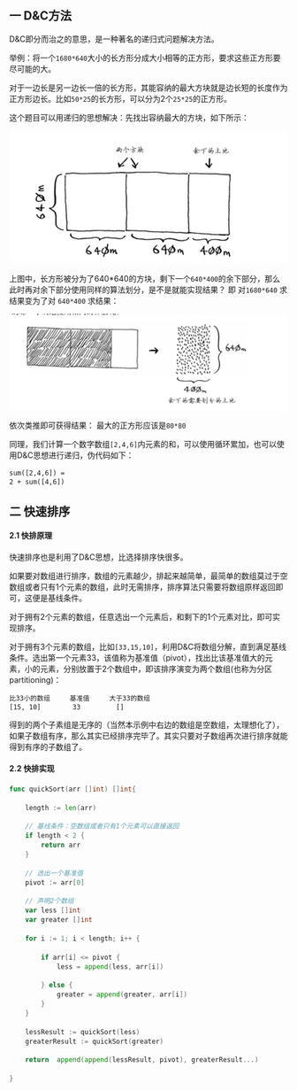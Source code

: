 ## 一 D&C方法

D&C即分而治之的意思，是一种著名的递归式问题解决方法。  

举例：将一个`1680*640`大小的长方形分成大小相等的正方形，要求这些正方形要尽可能的大。  

对于一边长是另一边长一倍的长方形，其能容纳的最大方块就是边长短的长度作为正方形边长。比如`50*25`的长方形，可以分为2个`25*25`的正方形。  

这个题目可以用递归的思想解决：先找出容纳最大的方块，如下所示：  

![](/../../images/algorithm/03-08.png)  

上图中，长方形被分为了640*640的方块，剩下一个`640*400`的余下部分，那么此时再对余下部分使用同样的算法划分，是不是就能实现结果？ 即 对`1680*640` 求结果变为了对   `640*400` 求结果：  

![](/../../images/algorithm/03-09.png)

依次类推即可获得结果：  最大的正方形应该是`80*80`  

同理，我们计算一个数字数组`[2,4,6]`内元素的和，可以使用循环累加，也可以使用D&C思想进行递归，伪代码如下：
```
sum([2,4,6]) = 
2 + sum([4,6])
```

## 二 快速排序  

#### 2.1 快排原理

快速排序也是利用了D&C思想，比选择排序快很多。  

如果要对数组进行排序，数组的元素越少，排起来越简单，最简单的数组莫过于空数组或者只有1个元素的数组，此时无需排序，排序算法只需要将数组原样返回即可，这便是基线条件。  

对于拥有2个元素的数组，任意选出一个元素后，和剩下的1个元素对比，即可实现排序。   

对于拥有3个元素的数组，比如`[33,15,10]`，利用D&C将数组分解，直到满足基线条件。选出第一个元素33，该值称为基准值（pivot），找出比该基准值大的元素，小的元素，分别放置于2个数组中，即该排序演变为两个数组(也称为分区 partitioning)：
```
比33小的数组     基准值     大于33的数组
[15, 10]        33         []
```

得到的两个子素组是无序的（当然本示例中右边的数组是空数组，太理想化了），如果子数组有序，那么其实已经排序完毕了。其实只要对子数组再次进行排序就能得到有序的子数组了。

#### 2.2 快排实现
```go
func quickSort(arr []int) []int{

	length := len(arr)

	// 基线条件：空数组或者只有1个元素可以直接返回
	if length < 2 {		
		return arr
	}

	// 选出一个基准值
	pivot := arr[0]	

	// 声明2个数组
	var less []int
	var greater []int
	
	for i := 1; i < length; i++ {

		if arr[i] <= pivot {
			less = append(less, arr[i])
			
		} else {
			greater = append(greater, arr[i])
		}
	}

	lessResult := quickSort(less)
	greaterResult := quickSort(greater)

	return  append(append(lessResult, pivot), greaterResult...)

}
```